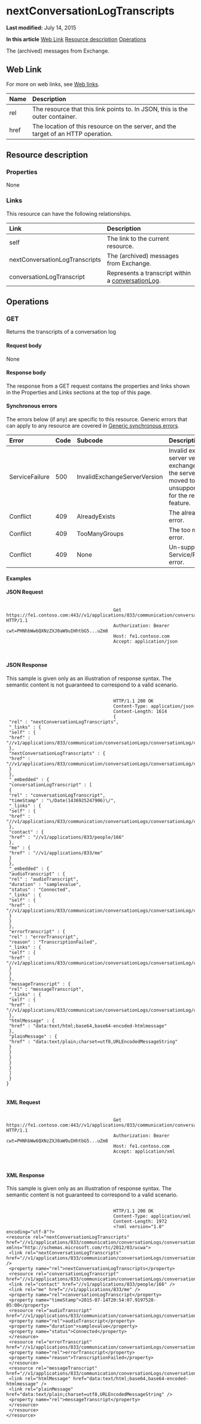 
# nextConversationLogTranscripts

 **Last modified:** July 14, 2015

 **In this article**
 [Web Link](#sectionSection0)
 [Resource description](#sectionSection1)
 [Operations](#sectionSection2)


The (archived) messages from Exchange. 


## Web Link
<a name="sectionSection0"> </a>

For more on web links, see [Web links](WebLinks.md).



|**Name**|**Description**|
|:-----|:-----|
|rel|The resource that this link points to. In JSON, this is the outer container.|
|href|The location of this resource on the server, and the target of an HTTP operation.|

## Resource description
<a name="sectionSection1"> </a>




### Properties

None


### Links

This resource can have the following relationships.



|**Link**|**Description**|
|:-----|:-----|
|self|The link to the current resource.|
|nextConversationLogTranscripts|The (archived) messages from Exchange.|
|conversationLogTranscript|Represents a transcript within a [conversationLog](conversationLog_ref.md).|

## Operations
<a name="sectionSection2"> </a>




### GET

Returns the transcripts of a conversation log


#### Request body

None


#### Response body

The response from a GET request contains the properties and links shown in the Properties and Links sections at the top of this page.


#### Synchronous errors

The errors below (if any) are specific to this resource. Generic errors that can apply to any resource are covered in [Generic synchronous errors](GenericSynchronousErrors.md).



|**Error**|**Code**|**Subcode**|**Description**|
|:-----|:-----|:-----|:-----|
|ServiceFailure|500|InvalidExchangeServerVersion|Invalid exchange server version.The exchange mailbox of the server might have moved to an unsupported version for the required feature.|
|Conflict|409|AlreadyExists|The already exists error.|
|Conflict|409|TooManyGroups|The too many groups error.|
|Conflict|409|None|Un-supported Service/Resource/API error.|

#### Examples




#### JSON Request


```

										Get https://fe1.contoso.com:443//v1/applications/833/communication/conversationLogs/conversationLog/conversationLogTranscripts/nextConversationLogTranscripts HTTP/1.1
										Authorization: Bearer cwt=PHNhbWw6QXNzZXJ0aW9uIHhtbG5...uZm8
										Host: fe1.contoso.com
										Accept: application/json
										
									
```


#### JSON Response

This sample is given only as an illustration of response syntax. The semantic content is not guaranteed to correspond to a valid scenario.


```

										HTTP/1.1 200 OK
										Content-Type: application/json
										Content-Length: 1614
										{
 "rel" : "nextConversationLogTranscripts",
 "_links" : {
 "self" : {
 "href" : "//v1/applications/833/communication/conversationLogs/conversationLog/conversationLogTranscripts/nextConversationLogTranscripts"
 },
 "nextConversationLogTranscripts" : {
 "href" : "//v1/applications/833/communication/conversationLogs/conversationLog/conversationLogTranscripts/nextConversationLogTranscripts"
 }
 },
 "_embedded" : {
 "conversationLogTranscript" : [
 {
 "rel" : "conversationLogTranscript",
 "timeStamp" : "\/Date(1436925247906)\/",
 "_links" : {
 "self" : {
 "href" : "//v1/applications/833/communication/conversationLogs/conversationLog/conversationLogTranscripts/conversationLogTranscript"
 },
 "contact" : {
 "href" : "//v1/applications/833/people/166"
 },
 "me" : {
 "href" : "//v1/applications/833/me"
 }
 },
 "_embedded" : {
 "audioTranscript" : {
 "rel" : "audioTranscript",
 "duration" : "samplevalue",
 "status" : "Connected",
 "_links" : {
 "self" : {
 "href" : "//v1/applications/833/communication/conversationLogs/conversationLog/conversationLogTranscripts/conversationLogTranscript/audioTranscript"
 }
 }
 },
 "errorTranscript" : {
 "rel" : "errorTranscript",
 "reason" : "TranscriptionFailed",
 "_links" : {
 "self" : {
 "href" : "//v1/applications/833/communication/conversationLogs/conversationLog/conversationLogTranscripts/conversationLogTranscript/errorTranscript"
 }
 }
 },
 "messageTranscript" : {
 "rel" : "messageTranscript",
 "_links" : {
 "self" : {
 "href" : "//v1/applications/833/communication/conversationLogs/conversationLog/conversationLogTranscripts/conversationLogTranscript/messageTranscript"
 },
 "htmlMessage" : {
 "href" : "data:text/html;base64,base64-encoded-htmlmessage"
 },
 "plainMessage" : {
 "href" : "data:text/plain;charset=utf8,URLEncodedMessageString"
 }
 }
 }
 }
 }
 ]
 }
}
									
```


#### XML Request


```

										Get https://fe1.contoso.com:443//v1/applications/833/communication/conversationLogs/conversationLog/conversationLogTranscripts/nextConversationLogTranscripts HTTP/1.1
										Authorization: Bearer cwt=PHNhbWw6QXNzZXJ0aW9uIHhtbG5...uZm8
										Host: fe1.contoso.com
										Accept: application/xml
										
									
```


#### XML Response

This sample is given only as an illustration of response syntax. The semantic content is not guaranteed to correspond to a valid scenario.


```

										HTTP/1.1 200 OK
										Content-Type: application/xml
										Content-Length: 1972
										<?xml version="1.0" encoding="utf-8"?>
<resource rel="nextConversationLogTranscripts" href="//v1/applications/833/communication/conversationLogs/conversationLog/conversationLogTranscripts/nextConversationLogTranscripts" xmlns="http://schemas.microsoft.com/rtc/2012/03/ucwa">
 <link rel="nextConversationLogTranscripts" href="//v1/applications/833/communication/conversationLogs/conversationLog/conversationLogTranscripts/nextConversationLogTranscripts" />
 <property name="rel">nextConversationLogTranscripts</property>
 <resource rel="conversationLogTranscript" href="//v1/applications/833/communication/conversationLogs/conversationLog/conversationLogTranscripts/conversationLogTranscript">
 <link rel="contact" href="//v1/applications/833/people/166" />
 <link rel="me" href="//v1/applications/833/me" />
 <property name="rel">conversationLogTranscript</property>
 <property name="timeStamp">2015-07-14T20:54:07.9197528-05:00</property>
 <resource rel="audioTranscript" href="//v1/applications/833/communication/conversationLogs/conversationLog/conversationLogTranscripts/conversationLogTranscript/audioTranscript">
 <property name="rel">audioTranscript</property>
 <property name="duration">samplevalue</property>
 <property name="status">Connected</property>
 </resource>
 <resource rel="errorTranscript" href="//v1/applications/833/communication/conversationLogs/conversationLog/conversationLogTranscripts/conversationLogTranscript/errorTranscript">
 <property name="rel">errorTranscript</property>
 <property name="reason">TranscriptionFailed</property>
 </resource>
 <resource rel="messageTranscript" href="//v1/applications/833/communication/conversationLogs/conversationLog/conversationLogTranscripts/conversationLogTranscript/messageTranscript">
 <link rel="htmlMessage" href="data:text/html;base64,base64-encoded-htmlmessage" />
 <link rel="plainMessage" href="data:text/plain;charset=utf8,URLEncodedMessageString" />
 <property name="rel">messageTranscript</property>
 </resource>
 </resource>
</resource>
									
```

